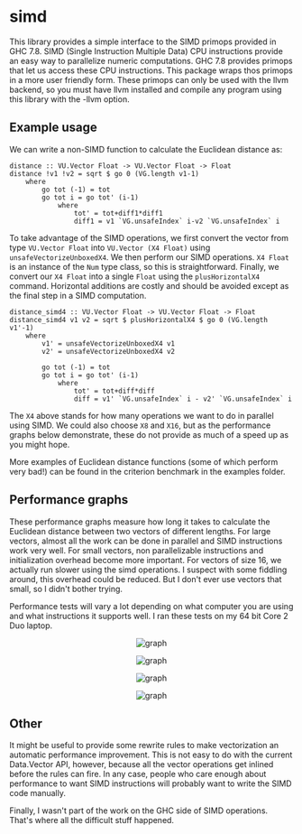 simd
====

This library provides a simple interface to the SIMD primops provided in GHC 7.8.
SIMD (Single Instruction Multiple Data) CPU instructions provide an easy way to parallelize numeric computations. 
GHC 7.8 provides primops that let us access these CPU instructions. 
This package wraps thos primops in a more user friendly form.
These primops can only be used with the llvm backend, so you must have llvm installed and compile any program using this library with the -llvm option.

Example usage
------------

We can write a non-SIMD function to calculate the Euclidean distance as:

    distance :: VU.Vector Float -> VU.Vector Float -> Float
    distance !v1 !v2 = sqrt $ go 0 (VG.length v1-1)
        where
            go tot (-1) = tot
            go tot i = go tot' (i-1)
                where
                    tot' = tot+diff1*diff1
                    diff1 = v1 `VG.unsafeIndex` i-v2 `VG.unsafeIndex` i

To take advantage of the SIMD operations, we first convert the vector from type `VU.Vector Float` into `VU.Vector (X4 Float)` using `unsafeVectorizeUnboxedX4`.
We then perform our SIMD operations.
`X4 Float` is an instance of the `Num` type class, so this is straightforward.
Finally, we convert our `X4 Float` into a single `Float` using the `plusHorizontalX4` command.
Horizontal additions are costly and should be avoided except as the final step in a SIMD computation.

    distance_simd4 :: VU.Vector Float -> VU.Vector Float -> Float
    distance_simd4 v1 v2 = sqrt $ plusHorizontalX4 $ go 0 (VG.length v1'-1)
        where
            v1' = unsafeVectorizeUnboxedX4 v1
            v2' = unsafeVectorizeUnboxedX4 v2
            
            go tot (-1) = tot
            go tot i = go tot' (i-1)
                where
                    tot' = tot+diff*diff
                    diff = v1' `VG.unsafeIndex` i - v2' `VG.unsafeIndex` i
                
The `X4` above stands for how many operations we want to do in parallel using SIMD.
We could also choose `X8` and `X16`, but as the performance graphs below demonstrate, these do not provide as much of a speed up as you might hope.

More examples of Euclidean distance functions (some of which perform very bad!) can be found in the criterion benchmark in the examples folder.
    
                
Performance graphs
-------

These performance graphs measure how long it takes to calculate the Euclidean distance between two vectors of different lengths.
For large vectors, almost all the work can be done in parallel and SIMD instructions work very well.
For small vectors, non parallelizable instructions and initialization overhead become more important.
For vectors of size 16, we actually run slower using the simd operations.
I suspect with some fiddling around, this overhead could be reduced.
But I don't ever use vectors that small, so I didn't bother trying.

Performance tests will vary a lot depending on what computer you are using and what instructions it supports well.
I ran these tests on my 64 bit Core 2 Duo laptop.

<p align=center>
<img src="http://izbicki.me/public/cs/github/summary16000-2.png" alt="graph" />
</p>
<p align=center>
<img src="http://izbicki.me/public/cs/github/summary1600.png" alt="graph" />
</p>
<p align=center>
<img src="http://izbicki.me/public/cs/github/summary160.png" alt="graph" />
</p>
<p align=center>
<img src="http://izbicki.me/public/cs/github/summary16.png" alt="graph" />
</p>

Other
------

It might be useful to provide some rewrite rules to make vectorization an automatic performance improvement.
This is not easy to do with the current Data.Vector API, however, because all the vector operations get inlined before the rules can fire.
In any case, people who care enough about performance to want SIMD instructions will probably want to write the SIMD code manually.

Finally, I wasn't part of the work on the GHC side of SIMD operations.  
That's where all the difficult stuff happened.
